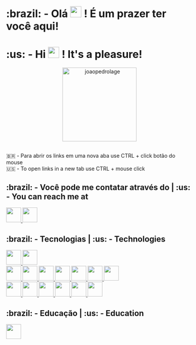 <h1>
  :brazil: - Olá
  <img src="https://ik.imagekit.io/joaonasc/GitHub/assets/wave_Mdjm5gVSL.gif" width="30px" height="30px">
  ! É um prazer ter você aqui!
</h1>
<h1>
  :us: - Hi
  <img src="https://ik.imagekit.io/joaonasc/GitHub/assets/wave_Mdjm5gVSL.gif" width="30px" height="30px">
  ! It's a pleasure!
</h1>

<div align="center">
<!--       <img height="180px" src="https://github-readme-stats.vercel.app/api?username=JoaoPedroLage&show_icons=true&theme=dark&include_all_commits=true&count_private=true"/> -->
<!--       <img height="180px%" src="https://github-readme-stats.vercel.app/api/top-langs/?username=JoaoPedroLage&layout=compact&langs_count=7&theme=dark"/> -->
      <img height="200px" src="https://github-readme-streak-stats.herokuapp.com/?user=joaopedrolage&theme=dark" alt="joaopedrolage" />
    </a>
</div>

##

<span>:brazil: - Para abrir os links em uma nova aba use CTRL + click botão do mouse</span>
<br>
<span>:us: - To open links in a new tab use CTRL + mouse click</span>
<h2>:brazil: - Você pode me contatar através do | :us: - You can reach me at</h2>

<section>
  <a href="https://www.linkedin.com/in/joaopedrolage/">
    <img
      height="40"
      src="https://img.shields.io/badge/LinkedIn-0077B5?style=for-the-badge&logo=linkedin&logoColor=white"
    />
  </a>
  <a href="mailto:joaopedro.lage@outlook.com">
    <img 
      height="40"
      src="https://img.shields.io/badge/Microsoft_Outlook-0078D4?style=for-the-badge&logo=microsoft-outlook&logoColor=white"
    />
  </a>
</section>

<h2>:brazil: - Tecnologias | :us: - Technologies</h2>
<section>
  <a href="https://isocpp.org/std/the-standard">
    <img 
      height="40"
      src="https://img.shields.io/badge/C%2B%2B-00599C?style=for-the-badge&logo=c%2B%2B&logoColor=white"
      />
  </a>
  <a href="https://docs.python.org/3/">
    <img 
      height="40"
      src="https://img.shields.io/badge/Python-3776AB?style=for-the-badge&logo=python&logoColor=white"
     />
  </a>
  <br/>
  <a href="https://developer.mozilla.org/en-US/docs/Web/JavaScript">
    <img
      height="40"
      src="https://img.shields.io/badge/JavaScript-F7DF1E?style=for-the-badge&logo=javascript&logoColor=black"
    />
  </a>
  <a href="https://developer.mozilla.org/en-US/docs/Web/HTML">
    <img
      height="40"
      src="https://img.shields.io/badge/HTML5-E34F26?style=for-the-badge&logo=html5&logoColor=white"
    />
  </a>
  <a href="https://developer.mozilla.org/en-US/docs/Web/CSS">
    <img
      height="40"
      src="https://img.shields.io/badge/CSS3-1572B6?style=for-the-badge&logo=css3&logoColor=white"
    />
  </a>
  <a href="https://reactjs.org/">
    <img
      height="40"
      src="https://img.shields.io/badge/React-20232A?style=for-the-badge&logo=react&logoColor=61DAFB"
    />
  </a>
  <a href="https://redux.js.org/">
    <img
      height="40"
      src="https://img.shields.io/badge/Redux-593D88?style=for-the-badge&logo=redux&logoColor=white"
    />
  </a>
  <a href="https://reactnative.dev/docs/getting-started">
    <img
      height="40"
      src="https://img.shields.io/badge/React_Native-20232A?style=for-the-badge&logo=react&logoColor=61DAFB"
    />
  </a>
  <a href="https://docs.expo.dev/">
    <img
      height="40"
      src="https://img.shields.io/badge/Expo-1B1F23?style=for-the-badge&logo=expo&logoColor=white"
    />
  </a>
  <br/>
  <a href="https://www.typescriptlang.org/docs/">
    <img 
      height="40"
      src="https://img.shields.io/badge/TypeScript-007ACC?style=for-the-badge&logo=typescript&logoColor=white"
     />
  </a>
  <a href="https://nodejs.org/en/docs/">
    <img 
      height="40"
      src="https://img.shields.io/badge/Node.js-339933?style=for-the-badge&logo=nodedotjs&logoColor=white"
     />
  </a>
  <a href="https://expressjs.com/">
    <img 
      height="40"
      src="https://img.shields.io/badge/Express.js-000000?style=for-the-badge&logo=express&logoColor=white"
     />
  </a>
  <a href="https://dev.mysql.com/doc/">
    <img 
      height="40"
      src="https://img.shields.io/badge/MySQL-005C84?style=for-the-badge&logo=mysql&logoColor=white"
     />
  </a>
  <a href="https://www.mongodb.com/docs/">
    <img 
      height="40"
      src="https://img.shields.io/badge/MongoDB-4EA94B?style=for-the-badge&logo=mongodb&logoColor=white"
     />
  </a>
  <a href="https://docs.docker.com/">
    <img 
      height="40"
      src="https://img.shields.io/badge/Docker-2CA5E0?style=for-the-badge&logo=docker&logoColor=white"
     />
  </a>
</section>

<h2>:brazil: - Educação | :us: - Education</h2>
<section>
  <a href="https://github.com/betrybe">
    <img 
      height="40"
      src="https://img.shields.io/badge/Trybe-blueviolet?color=2EBB88"
    />
</section>
